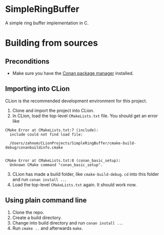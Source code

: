 # SimpleRingBuffer
A simple ring buffer implementation in C.

# Building from sources
## Preconditions
- Make sure you have the [Conan package manager](https://conan.io/) installed.

## Importing into CLion
CLion is the recommended development environment for this project.
1. Clone and import the project into CLion.
2. In CLion, load the top-level `CMakeLists.txt` file. You should get an error like 
  ```
  CMake Error at CMakeLists.txt:7 (include):
    include could not find load file:

    /Users/zahnom/CLionProjects/SimpleRingBuffer/cmake-build-debug/conanbuildinfo.cmake


  CMake Error at CMakeLists.txt:8 (conan_basic_setup):
    Unknown CMake command "conan_basic_setup".
  ```
3. CLion has made a build folder, like `cmake-build-debug`. `cd` into this folder and run `conan install ..`.
4. Load the top-level `CMakeLists.txt` again. It should work now.

## Using plain command line
1. Clone the repo.
2. Create a build directory.
3. Change into build directory and run `conan install ..`.
4. Run `cmake ..` and afterwards `make`.

